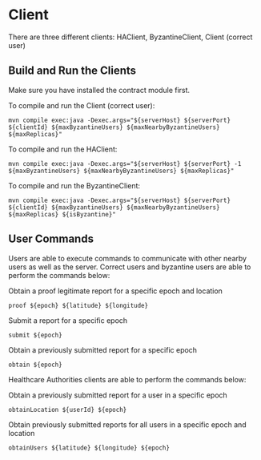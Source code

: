 # Client

There are three different clients: HAClient, ByzantineClient, Client (correct user)

## Build and Run the Clients

Make sure you have installed the contract module first.

To compile and run the Client (correct user):
```
mvn compile exec:java -Dexec.args="${serverHost} ${serverPort} ${clientId} ${maxByzantineUsers} ${maxNearbyByzantineUsers} ${maxReplicas}"
```

To compile and run the HAClient:
```
mvn compile exec:java -Dexec.args="${serverHost} ${serverPort} -1 ${maxByzantineUsers} ${maxNearbyByzantineUsers} ${maxReplicas}"
```

To compile and run the ByzantineClient:
```
mvn compile exec:java -Dexec.args="${serverHost} ${serverPort} ${clientId} ${maxByzantineUsers} ${maxNearbyByzantineUsers} ${maxReplicas} ${isByzantine}"
```

## User Commands

Users are able to execute commands to communicate with other nearby users as well as the server. Correct users and byzantine users are able to perform the commands below:

Obtain a proof legitimate report for a specific epoch and location
```
proof ${epoch} ${latitude} ${longitude}
```
Submit a report for a specific epoch
```
submit ${epoch}
```
Obtain a previously submitted report for a specific epoch
```
obtain ${epoch}
```

Healthcare Authorities clients are able to perform the commands below:

Obtain a previously submitted report for a user in a specific epoch
```
obtainLocation ${userId} ${epoch}
```
Obtain previously submitted reports for all users in a specific epoch and location
```
obtainUsers ${latitude} ${longitude} ${epoch}
```
